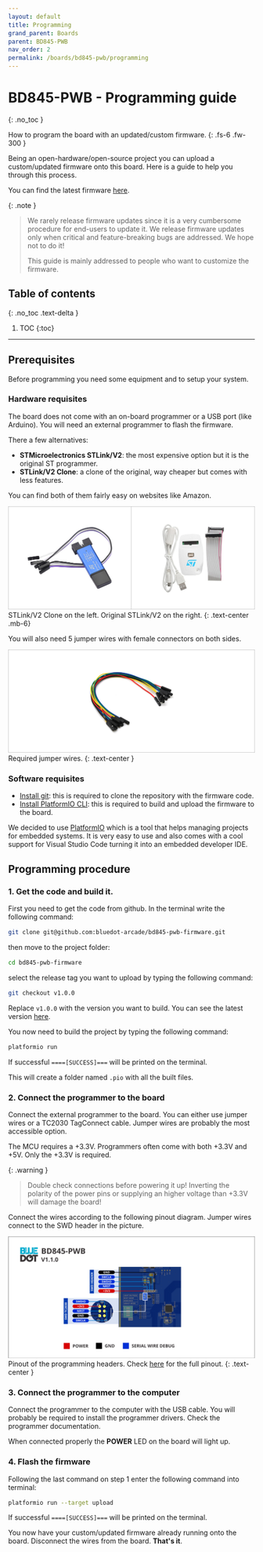 ```yaml
---
layout: default
title: Programming
grand_parent: Boards
parent: BD845-PWB
nav_order: 2
permalink: /boards/bd845-pwb/programming
---
```


# BD845-PWB - Programming guide
{: .no_toc }

How to program the board with an updated/custom firmware.
{: .fs-6 .fw-300 }

Being an open-hardware/open-source project you can upload a custom/updated firmware onto this board. Here is a guide to help you through this process.

You can find the latest firmware [here][latest firmware].

{: .note }
> We rarely release firmware updates since it is a very cumbersome procedure for end-users to update it. We release firmware updates only when critical and feature-breaking bugs are addressed. We hope not to do it!
>
> This guide is mainly addressed to people who want to customize the firmware.

## Table of contents
{: .no_toc .text-delta }

1. TOC
{:toc}

---

## Prerequisites

Before programming you need some equipment and to setup your system.

### Hardware requisites

The board does not come with an on-board programmer or a USB port (like Arduino). You will need an external programmer to flash the firmware.

There a few alternatives:
- **STMicroelectronics STLink/V2**: the most expensive option but it is the original ST programmer.
- **STLink/V2 Clone**: a clone of the original, way cheaper but comes with less features.

You can find both of them fairly easy on websites like Amazon.

![STLink-V2-Clone-Vs-Original]
STLink/V2 Clone on the left. Original STLink/V2 on the right.
{: .text-center .mb-6}

You will also need 5 jumper wires with female connectors on both sides.

![Jumper wires female]
Required jumper wires.
{: .text-center }

### Software requisites

- [Install git][Install git]: this is required to clone the repository with the firmware code.
- [Install PlatformIO CLI][Install PlatformIO CLI]: this is required to build and upload the firmware to the board. 

We decided to use [PlatformIO] which is a tool that helps managing projects for embedded systems. It is very easy to use and also comes with a cool support for Visual Studio Code turning it into an embedded developer IDE.

## Programming procedure

### 1. Get the code and build it.

First you need to get the code from github. In the terminal write the following command:

```bash
git clone git@github.com:bluedot-arcade/bd845-pwb-firmware.git
```

then move to the project folder:

```bash
cd bd845-pwb-firmware
```

select the release tag you want to upload by typing the following command:

```bash
git checkout v1.0.0
```
Replace ```v1.0.0``` with the version you want to build. You can see the latest version [here][latest firmware].

You now need to build the project by typing the following command:
```bash
platformio run
```
If successful ```====[SUCCESS]===``` will be printed on the terminal.

This will create a folder named ```.pio``` with all the built files.

### 2. Connect the programmer to the board

Connect the external programmer to the board. You can either use jumper wires or a TC2030 TagConnect cable. Jumper wires are probably the most accessible option.

The MCU requires a +3.3V. Programmers often come with both +3.3V and +5V. Only the +3.3V is required.

{: .warning }
> Double check connections before powering it up! Inverting the polarity of the power pins or supplying an higher voltage than +3.3V will damage the board!

Connect the wires according to the following pinout diagram. Jumper wires connect to the SWD header in the picture.

![BD845-PWB-Programming-Wiring]
Pinout of the programming headers. Check [here][pinout diagram] for the full pinout.
{: .text-center }

### 3. Connect the programmer to the computer

Connect the programmer to the computer with the USB cable. You will probably be required to install the programmer drivers. Check the programmer documentation.

When connected properly the **POWER** LED on the board will light up.

### 4. Flash the firmware

Following the last command on step 1 enter the following command into terminal:
```bash
platformio run --target upload
```

If successful ```====[SUCCESS]===``` will be printed on the terminal.

You now have your custom/updated firmware already running onto the board. Disconnect the wires from the board. **That's it**.

[latest firmware]: https://github.com/bluedot-arcade/bd845-pwb-firmware/releases
[STLink-V2-Clone-Vs-Original]: /assets/images/stlink-v2-clone-vs-original.jpg
[Jumper wires female]: /assets/images/jumper-wires-female.jpg
[Install git]: https://git-scm.com/book/en/v2/Getting-Started-Installing-Git
[Install PlatformIO CLI]: https://docs.platformio.org/en/latest/core/index.html
[PlatformIO]: https://docs.platformio.org/en/latest/what-is-platformio.html
[pinout diagram]: /boards/bd845-pwb#pinout-diagram
[BD845-PWB-Programming-Wiring]: /assets/images/bd845-pwb/v1.1.0/bd845-pwb-programming-wiring-v1.1.0.jpg